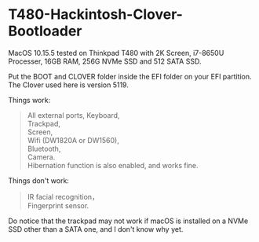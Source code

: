 # T480-Hackintosh-Clover-Bootloader


MacOS 10.15.5 tested on Thinkpad T480 with 2K Screen, i7-8650U Processer, 16GB RAM, 256G NVMe SSD and 512 SATA SSD.

Put the BOOT and CLOVER folder inside the EFI folder on your EFI partition.
The Clover used here is version 5119.

Things work:  
>All external ports, Keyboard,  
>Trackpad,  
>Screen,  
>Wifi (DW1820A or DW1560),  
>Bluetooth,  
>Camera.  
>Hibernation function is also enabled, and works fine.  

Things don't work:  
>IR facial recognition，  
>Fingerprint sensor.  
  

Do notice that the trackpad may not work if macOS is installed on a NVMe SSD other than a SATA one, and I don't know why yet.


